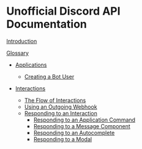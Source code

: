 # Unofficial Discord API Documentation

[Introduction](./introduction.md)

[Glossary](./glossary.md)

- [Applications]()
  - [Creating a Bot User]()

- [Interactions](./interactions.md)
  - [The Flow of Interactions](./the_flow_of_interactions.md)
  - [Using an Outgoing Webhook](./using_an_outgoing_webhook.md)
  - [Responding to an Interaction](./responding_to_an_interaction.md)
    - [Responding to an Application Command]()
    - [Responding to a Message Component]()
    - [Responding to an Autocomplete]()
    - [Responding to a Modal]()
